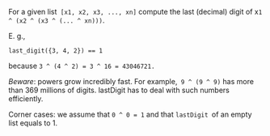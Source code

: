 For a given list` [x1, x2, x3, ..., xn]` compute the last (decimal) digit of x`1 ^ (x2 ^ (x3 ^ (... ^ xn)))`.

E. g.,
```
last_digit({3, 4, 2}) == 1
```

because `3 ^ (4 ^ 2) = 3 ^ 16 = 43046721.`

*Beware*: powers grow incredibly fast. For example,` 9 ^ (9 ^ 9)` has more than 369 millions of digits. lastDigit has to deal with such numbers efficiently.

Corner cases: we assume that `0 ^ 0 = 1` and that `lastDigit `of an empty list equals to 1.